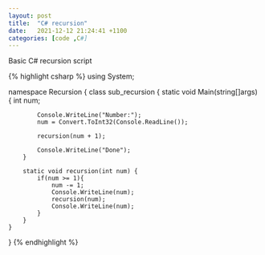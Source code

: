 ```yaml
---
layout: post
title:  "C# recursion"
date:   2021-12-12 21:24:41 +1100
categories: [code ,C#]
---
```

Basic C# recursion script

{% highlight csharp %}
using System;
     
namespace Recursion {
    class sub_recursion {
        static void Main(string[]args) {
            int num;

            Console.WriteLine("Number:");
            num = Convert.ToInt32(Console.ReadLine());

            recursion(num + 1);

            Console.WriteLine("Done");
        }

        static void recursion(int num) {
            if(num >= 1){
                num -= 1;
                Console.WriteLine(num);
                recursion(num);
                Console.WriteLine(num);
            }
        }
    }
}
{% endhighlight %}